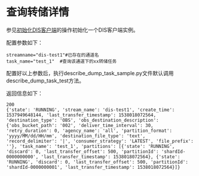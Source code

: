 # 查询转储详情<a name="dgc_06_0034"></a>

参见[初始化DIS客户端](初始化DIS客户端-2.md#dgc_06_0026)的操作初始化一个DIS客户端实例。

配置参数如下：

```
streamname="dis-test1"#已存在的通道名
task_name="test_1"  #查询该通道下的xx转储任务
```

配置好以上参数后，执行describe\_dump\_task\_sample.py文件默认调用describe\_dump\_task\_test方法。

返回信息如下：

```
200
{'state': 'RUNNING', 'stream_name': 'dis-test1', 'create_time': 1537949648144, 'last_transfer_timestamp': 1538018072564, 'destination_type': 'OBS', 'obs_destination_description': {'obs_bucket_path': '002', 'deliver_time_interval': 30, 'retry_duration': 0, 'agency_name': 'all', 'partition_format': 'yyyy/MM/dd/HH/mm', 'destination_file_type': 'text', 'record_delimiter': '|', 'consumer_strategy': 'LATEST', 'file_prefix': ''}, 'task_name': 'test_1', 'partitions': [{'state': 'RUNNING', 'discard': 0, 'last_transfer_offset': 500, 'partitionId': 'shardId-0000000000', 'last_transfer_timestamp': 1538018072564}, {'state': 'RUNNING', 'discard': 0, 'last_transfer_offset': 500, 'partitionId': 'shardId-0000000001', 'last_transfer_timestamp': 1538018072564}]}
```

